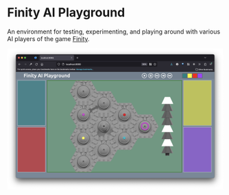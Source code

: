 # Finity AI Playground

An environment for testing, experimenting, and playing around with various AI players of the game [Finity](https://www.finitygame.com/).

![WIP screenshot](readme_imgs/wip-screenshot.png)
